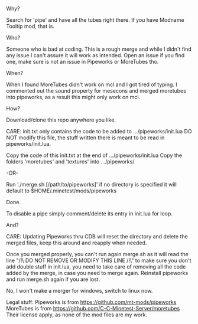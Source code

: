 Why?

Search for 'pipe' and have all the tubes right there.
If you have Modname Tooltip mod, that is.


Who?

Someone who is bad at coding.
This is a rough merge and while I didn't find any issue I can't assure
it will work as intended. Open an issue if you find one, make sure is
not an issue in Pipeworks or MoreTubes tho.


When?

When I found MoreTubes didn't work on mcl and I got tired of typing.
I commented out the sound property for mesecons and merged
moretubes into pipeworks, as a result this might only work on mcl.


How?

Download/clone this repo anywhere you like.

CARE: init.txt only contains the code to be added to
.../pipeworks/init.lua
DO NOT modify this file, the stuff written there is meant to be read
in pipeworks/init.lua.

Copy the code of this init.txt at the end of .../pipeworks/init.lua
Copy the folders 'moretubes' and 'textures' into .../pipeworks/

-OR-

Run './merge.sh [/path/to/pipeworks]'
  if no directory is specified it will default to
    $HOME/.minetest/mods/pipeworks

Done.

To disable a pipe simply comment/delete its entry in init.lua for loop.


And?

CARE: Updating Pipeworks thru CDB will reset the directory and delete the
merged files, keep this around and reapply when needed.

Once you merged properly, you can't run again merge.sh as it will read
the line "/!\ DO NOT REMOVE OR MODIFY THIS LINE /!\\" to make sure you
don't add double stuff in init.lua, you need to take care of removing all
the code added by the merge, in case you need to merge again.
Reinstall pipeworks and run merge.sh again if you are lost.

No, I won't make a merger for windows, switch to linux now.

Legal stuff:
Pipeworks is from https://github.com/mt-mods/pipeworks
MoreTubes is from https://github.com/C-C-Minetest-Server/moretubes
Their license apply, as none of the mod files are my work.
